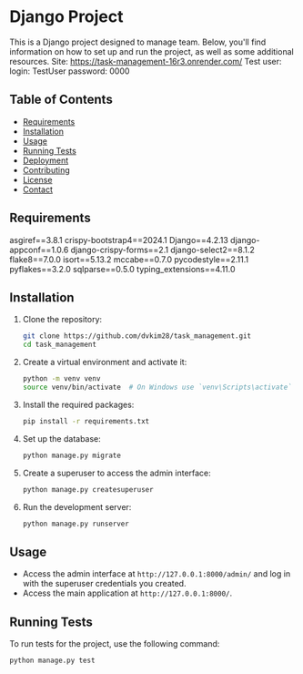 # Django Project
This is a Django project designed to manage team. Below, you'll find information on how to set up and run the project, as well as some additional resources.
Site: https://task-management-16r3.onrender.com/
Test user: 
login: TestUser
password: 0000
## Table of Contents

- [Requirements](#requirements)
- [Installation](#installation)
- [Usage](#usage)
- [Running Tests](#running-tests)
- [Deployment](#deployment)
- [Contributing](#contributing)
- [License](#license)
- [Contact](#contact)

## Requirements

asgiref==3.8.1
crispy-bootstrap4==2024.1
Django==4.2.13
django-appconf==1.0.6
django-crispy-forms==2.1
django-select2==8.1.2
flake8==7.0.0
isort==5.13.2
mccabe==0.7.0
pycodestyle==2.11.1
pyflakes==3.2.0
sqlparse==0.5.0
typing_extensions==4.11.0


## Installation

1. Clone the repository:

    ```sh
    git clone https://github.com/dvkim28/task_management.git
    cd task_management
    ```

2. Create a virtual environment and activate it:

    ```sh
    python -m venv venv
    source venv/bin/activate  # On Windows use `venv\Scripts\activate`
    ```

3. Install the required packages:

    ```sh
    pip install -r requirements.txt
    ```

4. Set up the database:

    ```sh
    python manage.py migrate
    ```

5. Create a superuser to access the admin interface:

    ```sh
    python manage.py createsuperuser
    ```

6. Run the development server:

    ```sh
    python manage.py runserver
    ```

## Usage

- Access the admin interface at `http://127.0.0.1:8000/admin/` and log in with the superuser credentials you created.
- Access the main application at `http://127.0.0.1:8000/`.

## Running Tests

To run tests for the project, use the following command:

```sh
python manage.py test
